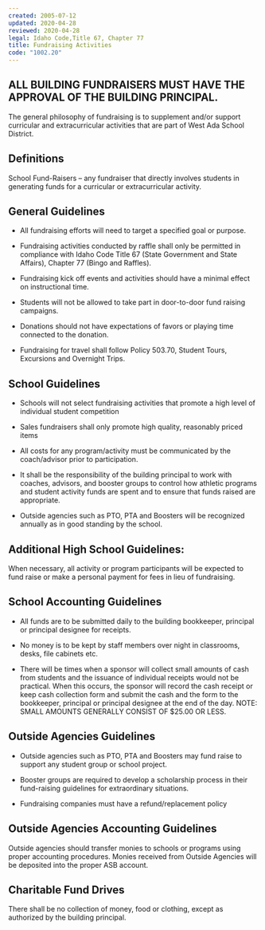 ```yaml
---
created: 2005-07-12
updated: 2020-04-28
reviewed: 2020-04-28
legal: Idaho Code,Title 67, Chapter 77
title: Fundraising Activities
code: "1002.20"
---
```


## ALL BUILDING FUNDRAISERS MUST HAVE THE APPROVAL OF THE BUILDING PRINCIPAL.

The general philosophy of fundraising is to supplement and/or support curricular and extracurricular activities that are part of West Ada School District.

## Definitions

School Fund-Raisers – any fundraiser that directly involves students in generating funds for a curricular or extracurricular activity.

## General Guidelines

- All fundraising efforts will need to target a specified goal or purpose.

- Fundraising activities conducted by raffle shall only be permitted in compliance with Idaho Code Title 67 (State Government and State Affairs), Chapter 77 (Bingo and Raffles).

- Fundraising kick off events and activities should have a minimal effect on instructional time.

- Students will not be allowed to take part in door-to-door fund raising campaigns.

- Donations should not have expectations of favors or playing time connected to the donation.

- Fundraising for travel shall follow Policy 503.70, Student Tours, Excursions and Overnight Trips.

## School Guidelines

- Schools will not select fundraising activities that promote a high level of individual student competition

- Sales fundraisers shall only promote high quality, reasonably priced items

- All costs for any program/activity must be communicated by the coach/advisor prior to participation.

- It shall be the responsibility of the building principal to work with coaches, advisors, and booster groups to control how athletic programs and student activity funds are spent and to ensure that funds raised are appropriate.

- Outside agencies such as PTO, PTA and Boosters will be recognized annually as in good standing by the school.

## Additional High School Guidelines:

When necessary, all activity or program participants will be expected to fund raise or make a personal payment for fees in lieu of fundraising.

## School Accounting Guidelines

- All funds are to be submitted daily to the building bookkeeper, principal or principal designee for receipts.

- No money is to be kept by staff members over night in classrooms, desks, file cabinets etc.

- There will be times when a sponsor will collect small amounts of cash from students and the issuance of individual receipts would not be practical. When this occurs, the sponsor will record the cash receipt or keep cash collection form and submit the cash and the form to the bookkeeper, principal or principal designee at the end of the day. NOTE: SMALL AMOUNTS GENERALLY CONSIST OF $25.00 OR LESS.

## Outside Agencies Guidelines

- Outside agencies such as PTO, PTA and Boosters may fund raise to support any student group or school project.

- Booster groups are required to develop a scholarship process in their fund-raising guidelines for extraordinary situations.

- Fundraising companies must have a refund/replacement policy

## Outside Agencies Accounting Guidelines

Outside agencies should transfer monies to schools or programs using proper accounting procedures. Monies received from Outside Agencies will be deposited into the proper ASB account.

## Charitable Fund Drives

There shall be no collection of money, food or clothing, except as authorized by the building principal.


